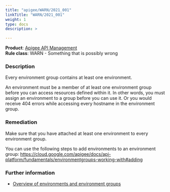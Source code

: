 ```yaml
---
title: "apigee/WARN/2021_001"
linkTitle: "WARN/2021_001"
weight: 1
type: docs
description: >

---
```


**Product**: [Apigee API Management](https://cloud.google.com/apigee)\
**Rule class**: WARN - Something that is possibly wrong

### Description

Every environment group contains at least one environment.

An environment must be a member of at least one environment group before you can access resources defined within it.
In other words, you must assign an environment to a group before you can use it. Or you would receive 404 errors while accessing every hostname in the environment group.

### Remediation

Make sure that you have attached at least one environment to every environment group.

You can use the following steps to add environments to an environment group:
https://cloud.google.com/apigee/docs/api-platform/fundamentals/environmentgroups-working-with#adding

### Further information

- [Overview of environments and environment groups](https://cloud.google.com/apigee/docs/api-platform/fundamentals/environments-overview)
